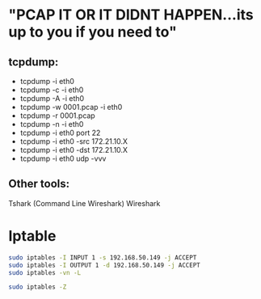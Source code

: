 # "PCAP IT OR IT DIDNT HAPPEN...its up to you if you need to"

## tcpdump:

- tcpdump -i eth0
- tcpdump -c -i eth0
- tcpdump -A -i eth0
- tcpdump -w 0001.pcap -i eth0
- tcpdump -r 0001.pcap
- tcpdump -n -i eth0
- tcpdump -i eth0 port 22
- tcpdump -i eth0 -src 172.21.10.X
- tcpdump -i eth0 -dst 172.21.10.X
- tcpdump -i eth0 udp -vvv

## Other tools: 

Tshark (Command Line Wireshark)
Wireshark

# Iptable
```bash
sudo iptables -I INPUT 1 -s 192.168.50.149 -j ACCEPT
sudo iptables -I OUTPUT 1 -d 192.168.50.149 -j ACCEPT
sudo iptables -vn -L

sudo iptables -Z
```